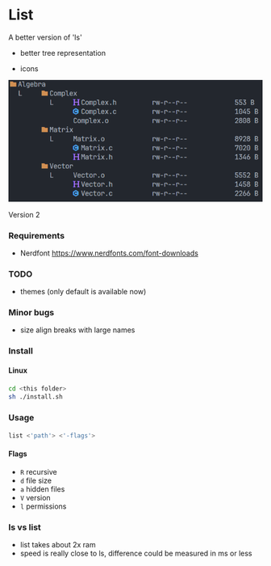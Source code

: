 # List


A better version of 'ls'

- better tree representation

- icons

![alt text](./screenshots/image.png)

Version 2

### Requirements

- Nerdfont https://www.nerdfonts.com/font-downloads

### TODO

- themes (only default is available now)

### Minor bugs

- size align breaks with large names

### Install

#### Linux

```sh
cd <this folder>
sh ./install.sh
```

### Usage
``` bash
list <'path'> <'-flags'>
```

#### Flags

- ```R``` recursive 
- ```d``` file size
- ```a``` hidden files
- ```V``` version
- ```l``` permissions

### ls vs list

- list takes about 2x ram
- speed is really close to ls, difference could be measured in ms or less
